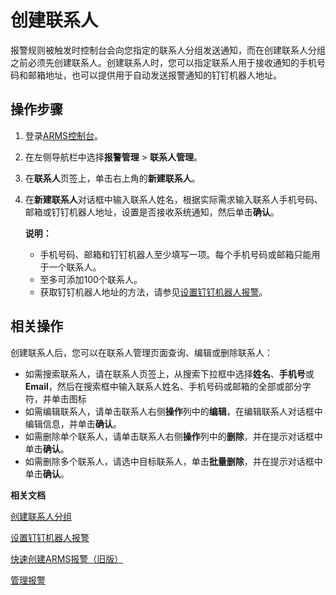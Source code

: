 # 创建联系人

报警规则被触发时控制台会向您指定的联系人分组发送通知，而在创建联系人分组之前必须先创建联系人。创建联系人时，您可以指定联系人用于接收通知的手机号码和邮箱地址，也可以提供用于自动发送报警通知的钉钉机器人地址。

## 操作步骤

1.  登录[ARMS控制台](https://arms.console.aliyun.com/#/home)。

2.  在左侧导航栏中选择**报警管理** \> **联系人管理**。

3.  在**联系人**页签上，单击右上角的**新建联系人**。

4.  在**新建联系人**对话框中输入联系人姓名，根据实际需求输入联系人手机号码、邮箱或钉钉机器人地址，设置是否接收系统通知，然后单击**确认**。

    **说明：**

    -   手机号码、邮箱和钉钉机器人至少填写一项。每个手机号码或邮箱只能用于一个联系人。
    -   至多可添加100个联系人。
    -   获取钉钉机器人地址的方法，请参见[设置钉钉机器人报警](/cn.zh-CN/大盘和报警（旧版）/设置钉钉机器人报警.md)。

## 相关操作



创建联系人后，您可以在联系人管理页面查询、编辑或删除联系人：

-   如需搜索联系人，请在联系人页签上，从搜索下拉框中选择**姓名**、**手机号**或**Email**，然后在搜索框中输入联系人姓名、手机号码或邮箱的全部或部分字符，并单击图标
-   如需编辑联系人，请单击联系人右侧**操作**列中的**编辑**，在编辑联系人对话框中编辑信息，并单击**确认**。
-   如需删除单个联系人，请单击联系人右侧**操作**列中的**删除**，并在提示对话框中单击**确认**。
-   如需删除多个联系人，请选中目标联系人，单击**批量删除**，并在提示对话框中单击**确认**。

**相关文档**  


[创建联系人分组](/cn.zh-CN/大盘和报警（旧版）/创建联系人分组.md)

[设置钉钉机器人报警](/cn.zh-CN/大盘和报警（旧版）/设置钉钉机器人报警.md)

[快速创建ARMS报警（旧版）](/cn.zh-CN/快速入门/快速创建ARMS报警（旧版）.md)

[管理报警](/cn.zh-CN/大盘和报警（旧版）/管理报警.md)

